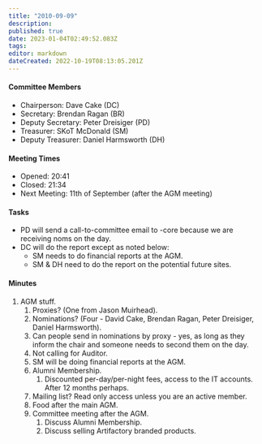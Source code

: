 ```yaml
---
title: "2010-09-09"
description: 
published: true
date: 2023-01-04T02:49:52.083Z
tags: 
editor: markdown
dateCreated: 2022-10-19T08:13:05.201Z
---
```


#### Committee Members

-   Chairperson: Dave Cake (DC)
-   Secretary: Brendan Ragan (BR)
-   Deputy Secretary: Peter Dreisiger (PD)
-   Treasurer: SKoT McDonald (SM)
-   Deputy Treasurer: Daniel Harmsworth (DH)

#### Meeting Times

-   Opened: 20:41
-   Closed: 21:34
-   Next Meeting: 11th of September (after the AGM meeting)

#### Tasks

-   PD will send a call-to-committee email to -core because we are receiving noms on the day.
-   DC will do the report except as noted below:
    -   SM needs to do financial reports at the AGM.
    -   SM & DH need to do the report on the potential future sites.

#### Minutes

1.  AGM stuff.
    1.  Proxies? (One from Jason Muirhead).
    2.  Nominations? (Four - David Cake, Brendan Ragan, Peter Dreisiger, Daniel Harmsworth).
    3.  Can people send in nominations by proxy - yes, as long as they inform the chair and someone needs to second them on the day.
    4.  Not calling for Auditor.
    5.  SM will be doing financial reports at the AGM.
    6.  Alumni Membership.
        1.  Discounted per-day/per-night fees, access to the IT accounts. After 12 months perhaps.
    7.  Mailing list? Read only access unless you are an active member.
    8.  Food after the main AGM.
    9.  Committee meeting after the AGM.
        1.  Discuss Alumni Membership.
        2.  Discuss selling Artifactory branded products.
